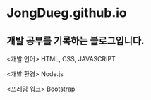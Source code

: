 # JongDueg.github.io
## 개발 공부를 기록하는 블로그입니다.

<개발 언어>
HTML, CSS, JAVASCRIPT

<개발 환경>
Node.js

<프레임 워크>
Bootstrap

